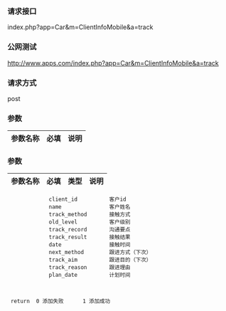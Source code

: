 ### **请求接口**
index.php?app=Car&m=ClientInfoMobile&a=track



### **公网测试**
http://www.apps.com/index.php?app=Car&m=ClientInfoMobile&a=track
### **请求方式**
post


### **参数**
| 参数名称  |必填|     说明      |
|------|-----|------|
### **参数**
| 参数名称  |必填|   类型  |说明      |
|------|-----|------|------|
                 client_id          客户id 
                 name               客户姓名
                 track_method       接触方式
                 old_level          客户级别
                 track_record       沟通要点
                 track_result       接触结果
                 date               接触时间
                 next_method        跟进方式（下次）
                 track_aim          跟进目的（下次）
                 track_reason       跟进理由   
                 plan_date          计划时间
                 


     return  0 添加失败      1 添加成功 